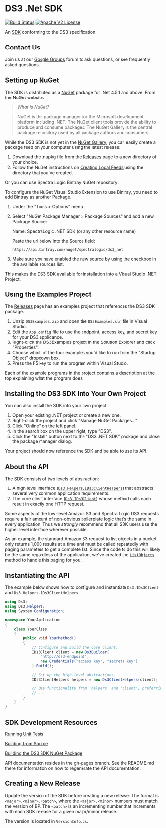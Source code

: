 # DS3 .Net SDK

[![Build Status](https://travis-ci.com/SpectraLogic/ds3_net_sdk.svg)](https://travis-ci.com/SpectraLogic/ds3_net_sdk)
[![Apache V2 License](http://img.shields.io/badge/license-Apache%20V2-blue.svg)](https://github.com/SpectraLogic/ds3_net_sdk/blob/master/LICENSE.md)

An [SDK](http://en.wikipedia.org/wiki/Software_development_kit) conforming to
the DS3 specification.

## Contact Us

Join us at our [Google Groups](https://groups.google.com/d/forum/spectralogicds3-sdks) forum to ask questions, or see frequently asked questions.

## Setting up NuGet

The SDK is distributed as a [NuGet](http://www.nuget.org) package for .Net 4.5.1
and above. From the NuGet website:

> *What is NuGet?*

> NuGet is the package manager for the Microsoft development platform including
> .NET. The NuGet client tools provide the ability to produce and consume
> packages. The NuGet Gallery is the central package repository used by all
> package authors and consumers.

While the DS3 SDK is not yet in the [NuGet
Gallery](http://www.nuget.org/packages), you can easily create a package feed
on your computer using the latest release:

1. Download the .nupkg file from the [Releases](../../releases) page to a new
   directory of your choice.
2. Follow the NuGet instructions on [Creating Local Feeds](http://docs.nuget.org/docs/creating-packages/hosting-your-own-nuget-feeds#Creating_Local_Feeds)
   using the directory that you've created.

Or you can use Spectra Logic Bintray NuGet repository:

To configure the NuGet Visual Studio Extension to use Bintray, you need to add Bintray as another Package.

1. Under the "Tools > Options" menu
2. Select "NuGet Package Manager > Package Sources" and add a new Package Source:

   Name: SpectraLogic .NET SDK (or any other resource name)
   
   Paste the url below into the Source field:
   
   `https://api.bintray.com/nuget/spectralogic/ds3_net`
3. Make sure you have enabled the new source by using the checkbox in the available sources list.

This makes the DS3 SDK available for installation into a Visual Studio .NET
Project.

## Using the Examples Project

The [Releases](../../releases) page has an examples project that references the
DS3 SDK package.

1. Unzip `DS3Examples.zip` and open the `DS3Examples.sln` file in Visual
   Studio.
2. Edit the `App.config` file to use the endpoint, access key, and secret key
   for your DS3 applicance.
3. Right-click the DS3Examples project in the Solution Explorer and click
   "Properties".
4. Choose which of the four examples you'd like to run from the "Startup
   Object" dropdown box.
5. Press the F5 key to run the program within Visual Studio.

Each of the example programs in the project contains a description at the top
explaining what the program does.

## Installing the DS3 SDK Into Your Own Project

You can also install the SDK into your own project.

1. Open your existing .NET project or create a new one.
2. Right-click the project and click "Manage NuGet Packages..."
3. Click "Online" on the left panel.
4. In the search box on the upper right, type "DS3".
5. Click the "Install" button next to the "DS3 .NET SDK" package and close the
   package manager dialog.

Your project should now reference the SDK and be able to use its API.

## About the API

The SDK consists of two levels of abstraction:

1. A high level interface
   ([`Ds3.Helpers.IDs3ClientHelpers`](http://spectralogic.github.io/ds3_net_sdk/3.0.0/interface_ds3_1_1_helpers_1_1_i_ds3_client_helpers.html))
   that abstracts several very common application requirements.
2. The core client interface
   ([`Ds3.IDs3Client`](http://spectralogic.github.io/ds3_net_sdk/3.0.0/interface_ds3_1_1_i_ds3_client.html))
   whose method calls each result in exactly one HTTP request.


Some aspects of the low-level Amazon S3 and Spectra Logic DS3 requests require
a fair amount of non-obvious boilerplate logic that's the same in every
application. Thus we _strongly_ recommend that all SDK users use the higher
level interface wherever possible.

As an example, the standard Amazon S3 request to list objects in a bucket only
returns 1,000 results at a time and must be called repeatedly with paging
parameters to get a complete list. Since the code to do this will likely be the
same regardless of the application, we've created the
[`ListObjects`](http://spectralogic.github.io/ds3_net_sdk/3.0.0/interface_ds3_1_1_helpers_1_1_i_ds3_client_helpers.html#aa5255c4e1bc7b4fe515dea0e6d519147)
method to handle this paging for you.

## Instantiating the API

The example below shows how to configure and instantiate `Ds3.IDs3Client` and
`Ds3.Helpers.IDs3ClientHelpers`.

```csharp
using Ds3;
using Ds3.Helpers;
using System.Configuration;

namespace YourApplication
{
    class YourClass
    {
        public void YourMethod()
        {
            // Configure and build the core client.
            IDs3Client client = new Ds3Builder(
                "http://ds3-endpoint",
                new Credentials("access key", "secrete key")
            ).Build();

            // Set up the high-level abstractions.
            IDs3ClientHelpers helpers = new Ds3ClientHelpers(client);

            // Use functionality from 'helpers' and 'client', preferring 'helpers'.
            // ...
        }
    }
}
```

## SDK Development Resources

[Running Unit Tests](../../wiki/Running-Unit-Tests)

[Building from Source](../../wiki/Building-from-Source)

[Building the DS3 SDK NuGet Package](../../wiki/Building-the-DS3-SDK-NuGet-package)

API documentation resides in the gh-pages branch. See the README.md there for information on how to regenerate the API documentation.

## Creating a New Release

Update the version of the SDK before creating a new release. The format is `<major>.<minor>.<patch>`, where the 
`<major>.<minor>` numbers must match the version of BP. The `<patch>` is an incrementing number that increments with 
each SDK release for a given major/minor release.

The version is located in `VersionInfo.cs`.

